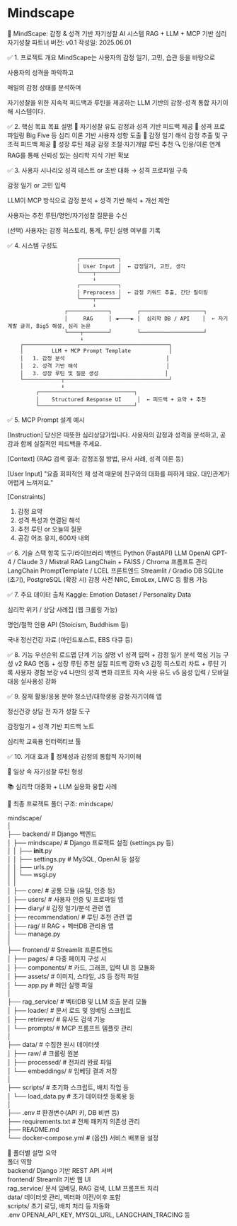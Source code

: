 # Mindscape

🧠 MindScape: 감정 & 성격 기반 자기성찰 AI 시스템
RAG + LLM + MCP 기반 심리 자기성찰 파트너
버전: v0.1
작성일: 2025.06.01

✅ 1. 프로젝트 개요
MindScape는 사용자의 감정 일기, 고민, 습관 등을 바탕으로

사용자의 성격을 파악하고

매일의 감정 상태를 분석하며

자기성찰을 위한 지속적 피드백과 루틴을 제공하는
LLM 기반의 감정-성격 통합 자기이해 시스템이다.

✅ 2. 핵심 목표
목표	설명
🎯 자기성찰 유도	감정과 성격 기반 피드백 제공
🧬 성격 프로파일링	Big Five 등 심리 이론 기반 사용자 성향 도출
📓 감정 일기 해석	감정 추출 및 구조적 피드백 제공
🔁 성장 루틴 제공	감정 조절·자기개발 루틴 추천
🔍 인용/이론 연계	RAG를 통해 신뢰성 있는 심리학 지식 기반 확보

✅ 3. 사용자 시나리오
성격 테스트 or 초반 대화 → 성격 프로파일 구축

감정 일기 or 고민 입력

LLM이 MCP 방식으로 감정 분석 + 성격 기반 해석 + 개선 제안

사용자는 추천 루틴/명언/자기성찰 질문을 수신

(선택) 사용자는 감정 히스토리, 통계, 루틴 실행 여부를 기록

✅ 4. 시스템 구성도


                          ┌────────────┐  
                          │ User Input │  ← 감정일기, 고민, 생각  
                          └────┬───────┘  
                               ↓  
                          ┌────────────┐  
                          │ Preprocess │  ← 감정 키워드 추출, 간단 필터링  
                          └────┬───────┘  
                               ↓  
                      ┌─────────────┐        ┌────────────────────┐  
                      │     RAG     │ ◄────► │  심리학 DB / API    │  ← 자기계발 글귀, Big5 해설, 심리 논문  
                      └────┬────────┘        └────────────────────┘  
                           ↓  
        ┌──────────────────────────────────────────────┐  
        │         LLM + MCP Prompt Template            │  
        │   1. 감정 분석                                │  
        │   2. 성격 기반 해석                            │  
        │   3. 성장 루틴 및 질문 생성                     │  
        └────────────┬─────────────────────────────────┘  
                     ↓  
             ┌──────────────────────────────┐  
             │    Structured Response UI     │  ← 피드백 + 요약 + 추천  
             └──────────────────────────────┘  

✅ 5. MCP Prompt 설계 예시

[Instruction]
당신은 따뜻한 심리상담가입니다. 사용자의 감정과 성격을 분석하고, 공감과 함께 실질적인 피드백을 주세요.

[Context]
{RAG 검색 결과: 감정조절 방법, 유사 사례, 성격 이론 등}

[User Input]
"요즘 회피적인 제 성격 때문에 친구와의 대화를 피하게 돼요. 대인관계가 어렵게 느껴져요."

[Constraints]
1. 감정 요약  
2. 성격 특성과 연결된 해석  
3. 추천 루틴 or 오늘의 질문  
4. 공감 어조 유지, 600자 내외  

✅ 6. 기술 스택
항목	도구/라이브러리
백엔드	Python (FastAPI)
LLM	OpenAI GPT-4 / Claude 3 / Mistral
RAG	LangChain + FAISS / Chroma
프롬프트 관리	LangChain PromptTemplate / LCEL
프론트엔드	Streamlit / Gradio
DB	SQLite (초기), PostgreSQL (확장 시)
감정 사전	NRC, EmoLex, LIWC 등 활용 가능

✅ 7. 주요 데이터 출처
Kaggle: Emotion Dataset / Personality Data

심리학 위키 / 상담 사례집 (웹 크롤링 가능)

명언/철학 인용 API (Stoicism, Buddhism 등)

국내 정신건강 자료 (마인드포스트, EBS 다큐 등)

✅ 8. 기능 우선순위 로드맵
단계	기능	설명
v1	성격 입력 + 감정 일기 분석	핵심 기능 구성
v2	RAG 연동 + 성장 루틴 추천	실질 피드백 강화
v3	감정 히스토리 차트 + 루틴 기록	사용자 경험 보강
v4	나만의 성격 변화 리포트	지속 사용 유도
v5	음성 입력 / 모바일 대응	실사용성 강화

✅ 9. 잠재 활용/응용 분야
청소년/대학생용 감정·자기이해 앱

정신건강 상담 전 자가 성찰 도구

감정일기 + 성격 기반 피드백 노트

심리학 교육용 인터랙티브 툴

✅ 10. 기대 효과
🧭 정체성과 감정의 통합적 자기이해

🌿 일상 속 자기성찰 루틴 형성

📚 심리학 대중화 + LLM 실용화 융합 사례


📁 최종 프로젝트 폴더 구조: mindscape/

mindscape/  
│  
├── backend/                        # Django 백엔드  
│   ├── mindscape/                  # Django 프로젝트 설정 (settings.py 등)  
│   │   ├── __init__.py  
│   │   ├── settings.py             # MySQL, OpenAI 등 설정  
│   │   ├── urls.py  
│   │   └── wsgi.py  
│   │  
│   ├── core/                       # 공통 모듈 (유틸, 인증 등)  
│   ├── users/                      # 사용자 인증 및 프로파일 앱  
│   ├── diary/                      # 감정 일기/분석 관련 앱  
│   ├── recommendation/            # 루틴 추천 관련 앱  
│   ├── rag/                        # RAG + 벡터DB 관리용 앱  
│   └── manage.py  
│  
├── frontend/                       # Streamlit 프론트엔드  
│   ├── pages/                      # 다중 페이지 구성 시  
│   ├── components/                 # 카드, 그래프, 입력 UI 등 모듈화  
│   ├── assets/                     # 이미지, 스타일, JS 등 정적 파일  
│   └── app.py                      # 메인 실행 파일  
│  
├── rag_service/                    # 벡터DB 및 LLM 호출 분리 모듈  
│   ├── loader/                     # 문서 로드 및 임베딩 스크립트  
│   ├── retriever/                  # 유사도 검색 기능  
│   └── prompts/                    # MCP 프롬프트 템플릿 관리  
│  
├── data/                           # 수집한 원시 데이터셋  
│   ├── raw/                        # 크롤링 원본  
│   ├── processed/                  # 전처리 완료 파일  
│   └── embeddings/                # 임베딩 결과 저장  
│  
├── scripts/                        # 초기화 스크립트, 배치 작업 등  
│   └── load_data.py                # 초기 데이터셋 등록용 등  
│  
├── .env                            # 환경변수(API 키, DB 비번 등)  
├── requirements.txt               # 전체 패키지 의존성 관리  
├── README.md  
└── docker-compose.yml             # (옵션) 서비스 배포용 설정  

🧩 폴더별 설명 요약  
폴더	역할  
backend/	Django 기반 REST API 서버  
frontend/	Streamlit 기반 웹 UI  
rag_service/	문서 임베딩, RAG 검색, LLM 프롬프트 처리  
data/	데이터셋 관리, 벡터화 이전/이후 포함  
scripts/	초기 로딩, 배치 처리 등 자동화  
.env	OPENAI_API_KEY, MYSQL_URL, LANGCHAIN_TRACING 등  